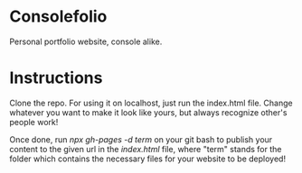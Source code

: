 # Consolefolio

Personal portfolio website, console alike. 

# Instructions

Clone the repo.
For using it on localhost, just run the index.html file.
Change whatever you want to make it look like yours, but always recognize other's people work!

Once done, run _npx gh-pages -d term_ on your git bash to publish your content to the given url in the _index.html_ file, where "term" stands for the folder which contains the necessary files for your website to be deployed!
